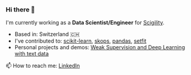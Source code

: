 ### Hi there 👋

I'm currently working as a **Data Scientist/Engineer** for [Scigility](https://github.com/scigility).

- Based in: Switzerland 🇨🇭
- I've contributed to: [scikit-learn](https://github.com/scikit-learn/scikit-learn), [skops](https://github.com/skops-dev/skops), [pandas](https://github.com/pandas-dev/pandas), [setfit](https://github.com/huggingface/setfit)
- Personal projects and demos: [Weak Supervision and Deep Learning with text data](https://github.com/EdAbati/fsdl-2022-weak-supervision-project)

📫 How to reach me: [LinkedIn](https://www.linkedin.com/in/edoardoabati/)

<!--
**EdAbati/EdAbati** is a ✨ _special_ ✨ repository because its `README.md` (this file) appears on your GitHub profile.

Here are some ideas to get you started:

- 🔭 I’m currently working on ...
- 🌱 I’m currently learning ...
- 👯 I’m looking to collaborate on ...
- 🤔 I’m looking for help with ...
- 💬 Ask me about ...
- 📫 How to reach me: ...
- 😄 Pronouns: ...
- ⚡ Fun fact: ...
-->
